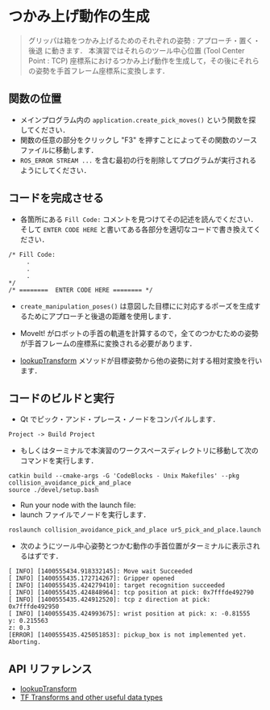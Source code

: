 # つかみ上げ動作の生成

> グリッパは箱をつかみ上げるためのそれぞれの姿勢 : アプローチ・置く・後退 に動きます．
> 本演習ではそれらのツール中心位置 (Tool Center Point : TCP) 座標系におけるつかみ上げ動作を生成して，その後にそれらの姿勢を手首フレーム座標系に変換します．

## 関数の位置

  * メインプログラム内の `application.create_pick_moves()` という関数を探してください．
  * 関数の任意の部分をクリックし "F3" を押すことによってその関数のソースファイルに移動します．
  * `ROS_ERROR STREAM ...` を含む最初の行を削除してプログラムが実行されるようにしてください．

## コードを完成させる

 * 各箇所にある `Fill Code:` コメントを見つけてその記述を読んでください．そして `ENTER CODE HERE` と書いてある各部分を適切なコードで書き換えてください．

```
/* Fill Code:
     .
     .
     .
*/
/* ========  ENTER CODE HERE ======== */
```

 * `create_manipulation_poses()` は意図した目標にに対応するポーズを生成するためにアプローチと後退の距離を使用します．

 * MoveIt! がロボットの手首の軌道を計算するので，全てのつかむための姿勢が手首フレームの座標系に変換される必要があります．

 * [lookupTransform](http://mirror.umd.edu/roswiki/doc/hydro/api/tf/html/c++/classtf_1_1Transformer.html#ac01a9f8709a828c427f1a5faa0ced42b) メソッドが目標姿勢から他の姿勢に対する相対変換を行います．

##  コードのビルドと実行

  * Qt でピック・アンド・プレース・ノードをコンパイルします．

```
Project -> Build Project
```

* もしくはターミナルで本演習のワークスペースディレクトリに移動して次のコマンドを実行します．

```
catkin build --cmake-args -G 'CodeBlocks - Unix Makefiles' --pkg collision_avoidance_pick_and_place
source ./devel/setup.bash
```

  * Run your node with the launch file:
  * launch ファイルでノードを実行します．

```
roslaunch collision_avoidance_pick_and_place ur5_pick_and_place.launch
```

  * 次のようにツール中心姿勢とつかむ動作の手首位置がターミナルに表示されるはずです．  

```
[ INFO] [1400555434.918332145]: Move wait Succeeded
[ INFO] [1400555435.172714267]: Gripper opened
[ INFO] [1400555435.424279410]: target recognition succeeded
[ INFO] [1400555435.424848964]: tcp position at pick: 0x7fffde492790
[ INFO] [1400555435.424912520]: tcp z direction at pick: 0x7fffde492950
[ INFO] [1400555435.424993675]: wrist position at pick: x: -0.81555
y: 0.215563
z: 0.3
[ERROR] [1400555435.425051853]: pickup_box is not implemented yet.  Aborting.
```

## API リファレンス

* [lookupTransform](http://mirror.umd.edu/roswiki/doc/hydro/api/tf/html/c++/classtf_1_1Transformer.html#ac01a9f8709a828c427f1a5faa0ced42b)
* [TF Transforms and other useful data types](http://wiki.ros.org/tf/Overview/Data%20Types)
